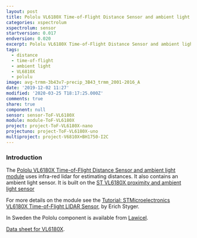 ```yaml
---
layout: post
title: Pololu VL6180X Time-of-Flight Distance Sensor and ambient light module
categories: xspectrolum
xspectrolum: sensor
startversion: 0.017
endversion: 0.020
excerpt: Pololu VL6180X Time-of-Flight Distance Sensor and ambient light module
tags:
  - distance
  - time-of-flight
  - ambient light
  - VL6810X
  - polulu
image: avg-trmm-3b43v7-precip_3B43_trmm_2001-2016_A
date: '2019-12-02 11:27'
modified: '2020-03-25 T18:17:25.000Z'
comments: true
share: true
component: null
sensor: sensor-ToF-VL6180X
module: module-ToF-VL6180X
project: project-ToF-VL6180X-nano
projectuno: project-ToF-VL6180X-uno
multiproject: project-V6810X+BH1750-I2C
---
```


### Introduction

The [Pololu VL6180X Time-of-Flight Distance Sensor and ambient light module](https://www.pololu.com/product/2489) uses infra-red lidar for estimating distances. It also contains an ambient light sensor. It is built on the [ST VL6180X proximity and ambient light sensor](https://www.pololu.com/product/2489)

For more details on the module see the [Tutorial: STMicroelectronics VL6180X Time-of-Flight LIDAR Sensor](https://mcuoneclipse.com/2016/12/03/tutorial-stmicroelectronics-vl6180x-time-of-flight-lidar-sensors/), by Erich Styger.

In Sweden the Pololu component is available from [Lawicel](https://www.lawicel-shop.se).

[Data sheet for VL6180X](https://www.pololu.com/file/0J961/VL6180X.pdf).
